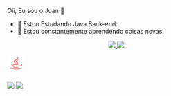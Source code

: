 Oii, Eu sou o Juan 👋

- 🔭 Estou Estudando Java Back-end.
- 🌱 Estou constantemente aprendendo coisas novas.

<div align="center">
  <a href="https://github.com/JuanReisX">
  <img height="180em" src="https://github-readme-stats.vercel.app/api?username=JuanReisX&show_icons=true&theme=dracula&include_all_commits=true&count_private=true"/>
  <img height="180em" src="https://github-readme-stats.vercel.app/api/top-langs/?username=JuanReisX&layout=compact&langs_count=7&theme=dracula"/>
</div>
  
  <div style="display: inline_block"><br>
  <img align="center" alt="Juan-Java" height="30" width="40" src="https://raw.githubusercontent.com/devicons/devicon/master/icons/java/java-plain.svg">
</div>
  
  ##
 
<div> 
  <a href="https://www.instagram.com/juan_lreis/" target="_blank"><img src="https://img.shields.io/badge/-Instagram-%23E4405F?style=for-the-badge&logo=instagram&logoColor=white" target="_blank"></a>
  <a href="https://www.linkedin.com/in/juan-reis-048406221" target="_blank"><img src="https://img.shields.io/badge/-LinkedIn-%230077B5?style=for-the-badge&logo=linkedin&logoColor=white" target="_blank"></a>  
</div>


